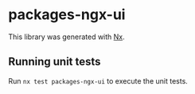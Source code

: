 # packages-ngx-ui

This library was generated with [Nx](https://nx.dev).

## Running unit tests

Run `nx test packages-ngx-ui` to execute the unit tests.
